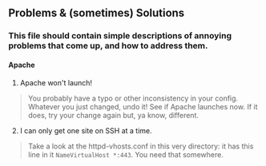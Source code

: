 ## Problems & (sometimes) Solutions

### This file should contain simple descriptions of annoying problems that come up, and how to address them.


#### Apache
1. Apache won't launch!  
 
> You probably have a typo or other inconsistency in your config. Whatever you just changed, undo it! See if Apache launches now. If it does, try your change again but, ya know, different.

2. I can only get one site on SSH at a time.  
 
> Take a look at the httpd-vhosts.conf in this very directory: it has this line in it `NameVirtualHost *:443`. You need that somewhere.  


